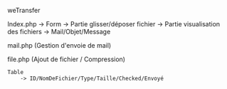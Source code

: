 weTransfer

Index.php
	-> Form
		-> Partie glisser/déposer fichier
		-> Partie visualisation des fichiers
		-> Mail/Objet/Message

mail.php (Gestion d'envoie de mail)
 
file.php (Ajout de fichier / Compression)

	Table
		-> ID/NomDeFichier/Type/Taille/Checked/Envoyé
